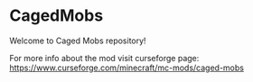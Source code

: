 # CagedMobs
Welcome to Caged Mobs repository!

For more info about the mod visit curseforge page: https://www.curseforge.com/minecraft/mc-mods/caged-mobs
